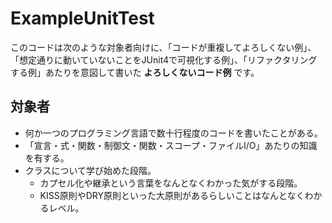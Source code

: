 # ExampleUnitTest
このコードは次のような対象者向けに、「コードが重複してよろしくない例」、「想定通りに動いていないことをJUnit4で可視化する例」、「リファクタリングする例」あたりを意図して書いた **よろしくないコード例** です。

## 対象者
- 何か一つのプログラミング言語で数十行程度のコードを書いたことがある。
- 「宣言・式・関数・制御文・関数・スコープ・ファイルI/O」あたりの知識を有する。
- クラスについて学び始めた段階。
  - カプセル化や継承という言葉をなんとなくわかった気がする段階。
  - KISS原則やDRY原則といった大原則があるらしいことはなんとなくわかるレベル。
